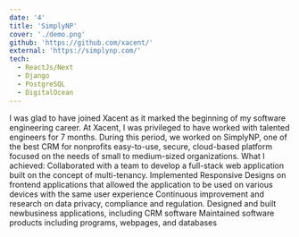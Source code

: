 ```yaml
---
date: '4'
title: 'SimplyNP'
cover: './demo.png'
github: 'https://github.com/xacent/'
external: 'https://simplynp.com/'
tech:
  - ReactJs/Next
  - Django
  - PostgreSQL
  - DigitalOcean
---
```

I was glad to have joined Xacent as it marked the beginning of my software engineering career. At Xacent, I was privileged to have
worked with talented engineers for 7 months. During this period, we worked on SimplyNP, one of the best CRM for nonprofits easy-to-use, secure, cloud-based platform focused on the needs of small to medium-sized organizations.
What I achieved: 
Collaborated with a team to develop a full-stack web application built on the concept of multi-tenancy.
Implemented Responsive Designs on frontend applications that allowed the application to be used on various devices
with the same user experience Continuous improvement and research on data privacy, compliance and regulation.
Designed and built newbusiness applications, including CRM software Maintained software products including
programs, webpages, and databases